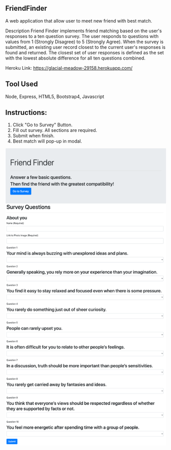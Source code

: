 ## FriendFinder

A web application that allow user to meet new friend with best match.

Description Friend Finder implements friend matching based on the user's responses to a ten question survey. The user responds to questions with values from 1 (Strongly Disagree) to 5 (Strongly Agree). When the survey is submitted, an existing user record closest to the current user's responses is found and returned. The closest set of user responses is defined as the set with the lowest absolute difference for all ten questions combined.

Heroku Link: https://glacial-meadow-29158.herokuapp.com/

## Tool Used
Node, Express, HTML5, Bootstrap4, Javascript

## Instructions:
1) Click "Go to Survey" Button.
2) Fill out survey. All sections are required.
3) Submit when finish.
4) Best match will pop-up in modal.

![](Images/Landing.png)
![](Images/Survey.png)

